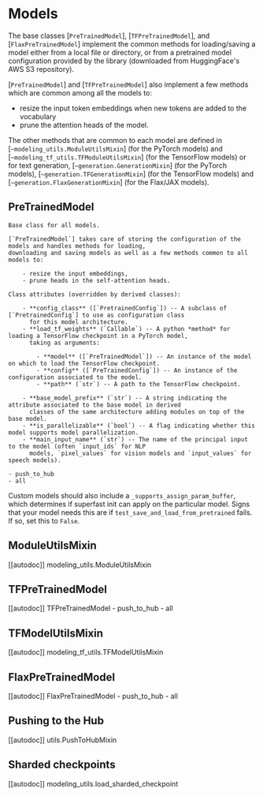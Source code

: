 <!--Copyright 2020 The HuggingFace Team. All rights reserved.

Licensed under the Apache License, Version 2.0 (the "License"); you may not use this file except in compliance with
the License. You may obtain a copy of the License at

http://www.apache.org/licenses/LICENSE-2.0

Unless required by applicable law or agreed to in writing, software distributed under the License is distributed on
an "AS IS" BASIS, WITHOUT WARRANTIES OR CONDITIONS OF ANY KIND, either express or implied. See the License for the
specific language governing permissions and limitations under the License.

⚠️ Note that this file is in Markdown but contain specific syntax for our doc-builder (similar to MDX) that may not be
rendered properly in your Markdown viewer.

-->

# Models

The base classes [`PreTrainedModel`], [`TFPreTrainedModel`], and
[`FlaxPreTrainedModel`] implement the common methods for loading/saving a model either from a local
file or directory, or from a pretrained model configuration provided by the library (downloaded from HuggingFace's AWS
S3 repository).

[`PreTrainedModel`] and [`TFPreTrainedModel`] also implement a few methods which
are common among all the models to:

- resize the input token embeddings when new tokens are added to the vocabulary
- prune the attention heads of the model.

The other methods that are common to each model are defined in [`~modeling_utils.ModuleUtilsMixin`]
(for the PyTorch models) and [`~modeling_tf_utils.TFModuleUtilsMixin`] (for the TensorFlow models) or
for text generation, [`~generation.GenerationMixin`] (for the PyTorch models),
[`~generation.TFGenerationMixin`] (for the TensorFlow models) and
[`~generation.FlaxGenerationMixin`] (for the Flax/JAX models).


## PreTrainedModel


    Base class for all models.

    [`PreTrainedModel`] takes care of storing the configuration of the models and handles methods for loading,
    downloading and saving models as well as a few methods common to all models to:

        - resize the input embeddings,
        - prune heads in the self-attention heads.

    Class attributes (overridden by derived classes):

        - **config_class** ([`PretrainedConfig`]) -- A subclass of [`PretrainedConfig`] to use as configuration class
          for this model architecture.
        - **load_tf_weights** (`Callable`) -- A python *method* for loading a TensorFlow checkpoint in a PyTorch model,
          taking as arguments:

            - **model** ([`PreTrainedModel`]) -- An instance of the model on which to load the TensorFlow checkpoint.
            - **config** ([`PreTrainedConfig`]) -- An instance of the configuration associated to the model.
            - **path** (`str`) -- A path to the TensorFlow checkpoint.

        - **base_model_prefix** (`str`) -- A string indicating the attribute associated to the base model in derived
          classes of the same architecture adding modules on top of the base model.
        - **is_parallelizable** (`bool`) -- A flag indicating whether this model supports model parallelization.
        - **main_input_name** (`str`) -- The name of the principal input to the model (often `input_ids` for NLP
          models, `pixel_values` for vision models and `input_values` for speech models).
    
    - push_to_hub
    - all

Custom models should also include a `_supports_assign_param_buffer`, which determines if superfast init can apply
on the particular model. Signs that your model needs this are if `test_save_and_load_from_pretrained` fails. If so,
set this to `False`.

## ModuleUtilsMixin

[[autodoc]] modeling_utils.ModuleUtilsMixin

## TFPreTrainedModel

[[autodoc]] TFPreTrainedModel
    - push_to_hub
    - all

## TFModelUtilsMixin

[[autodoc]] modeling_tf_utils.TFModelUtilsMixin

## FlaxPreTrainedModel

[[autodoc]] FlaxPreTrainedModel
    - push_to_hub
    - all

## Pushing to the Hub

[[autodoc]] utils.PushToHubMixin

## Sharded checkpoints

[[autodoc]] modeling_utils.load_sharded_checkpoint
